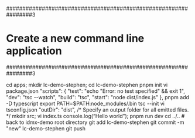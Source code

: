 ################################################################3
# Create a new command line application
################################################################3

cd apps; mkdir lc-demo-stephen; cd lc-demo-stephen
pnpm init
vi package.json
  "scripts": {
    "test": "echo \"Error: no test specified\" && exit 1",
    "dev": "tsc --watch",
    "build": "tsc",
    "start": "node dist/index.js"
  },
pnpm add -D typescript
export PATH=$PATH:node_modules/.bin
tsc --init
vi tsconfig.json
    "outDir": "dist",                                   /* Specify an output folder for all emitted files. */
mkdir src; vi index.ts
    console.log(“Hello world”);
pnpm run dev
cd ../..   # back to idmx-demo root directory
git add lc-demo-stephen
git commit -m "new" lc-demo-stephen
git push
